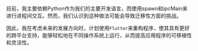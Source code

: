 目前，我主要依赖Python作为我们的主要开发语言，而使用spawn和ipcMain来进行进程间交互。然而，我们认识到这种做法可能会导致迁移性方面的挑战。

因此，我在考虑未来的发展方向时，计划使用`Flutter`来重构程序，使其具有更好的跨平台支持，能够轻松地在不同操作系统上运行，从而提高应用程序的可移植性和灵活性。
